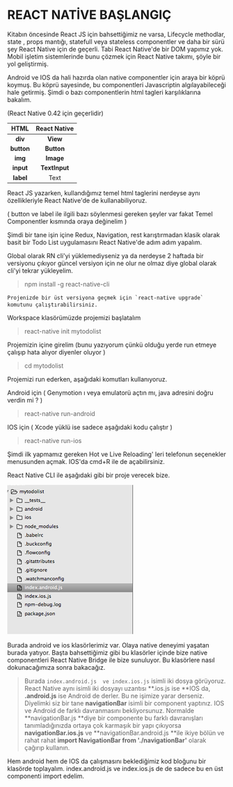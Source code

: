 # REACT NATİVE BAŞLANGIÇ

Kitabın öncesinde React JS için bahsettiğimiz ne varsa, Lifecycle methodlar, state , props mantığı,  statefull veya stateless componentler ve daha bir sürü şey React Native için de geçerli. Tabi React Native'de bir DOM yapımız yok. Mobil işletim sistemlerinde bunu çözmek için React Native takımı, şöyle bir yol geliştirmiş.

Android ve IOS da hali hazırda olan native componentler için araya bir köprü koymuş. Bu köprü sayesinde, bu componentleri Javascriptin algılayabileceği hale getirmiş. Şimdi o bazı componentlerin html tagleri karşılıklarına bakalım.

\(React Native 0.42 için geçerlidir\)

| **HTML** | **React Native** |
| :---: | :---: |
| **div** | **View** |
| **button** | **Button** |
| **img** | **Image** |
| **input** | **TextInput** |
| **label** | Text |

React JS yazarken, kullandığımız temel html taglerini nerdeyse aynı özellikleriyle React Native'de de kullanabiliyoruz.

\( button ve label ile ilgili bazı söylenmesi gereken şeyler var fakat Temel Componentler kısmında oraya değinelim \)

Şimdi bir tane  işin içine Redux, Navigation, rest karıştırmadan klasik olarak basit bir Todo List uygulamasını React Native'de adım adım yapalım.

Global olarak RN cli'yi yüklemediyseniz ya da nerdeyse 2 haftada bir versiyonu çıkıyor güncel versiyon için ne olur ne olmaz diye global olarak cli'yi tekrar yükleyelim.

> npm install -g react-native-cli

    Projenizde bir üst versiyona geçmek için `react-native upgrade` komutunu çalıştırabilirsiniz.

Workspace klasörümüzde projemizi başlatalım

> react-native init mytodolist

Projemizin içine girelim \(bunu yazıyorum çünkü olduğu yerde run etmeye çalışıp hata alıyor diyenler oluyor \)

> cd mytodolist

Projemizi run ederken, aşağıdaki komutları kullanıyoruz.

Android için  \( Genymotion ı veya emulatorü açtın mı,  java adresini doğru verdin mi ? \)

> react-native run-android

IOS için       \( Xcode yüklü ise sadece aşağıdaki kodu çalıştır \)

> react-native run-ios

Şimdi ilk yapmamız gereken Hot ve Live Reloading' leri telefonun seçenekler menusunden açmak. IOS'da cmd+R ile de açabilirsiniz.

React Native CLI ile aşağıdaki gibi bir proje verecek bize.

![](/assets/todo1.png)

Burada android ve ios klasörlerimiz var. Olaya native deneyimi yaşatan burada yatıyor. Başta bahsettiğimiz gibi bu klasörler içinde bize native componentleri React Native Bridge ile bize sunuluyor. Bu klasörlere nasıl dokunacağımıza sonra bakacağız.

> Burada `index.android.js  ve index.ios.js` isimli iki dosya görüyoruz. React Native aynı isimli iki dosyayı uzantısı **.ios.js ise **IOS da, **.android.js** ise  Android de derler. Bu ne işimize yarar derseniz. Diyelimki siz bir tane **navigationBar** isimli bir component yaptınız. IOS ve Android de farklı davranmasını bekliyorsunuz. Normalde **navigationBar.js **diye bir componente bu farklı davranışları tanımladığınızda ortaya çok karmaşık bir yapı çıkıyorsa **navigationBar.ios.js** ve **navigationBar.android.js **ile ikiye bölün ve rahat rahat **import NavigationBar from './navigationBar'** olarak çağırıp kullanın.

Hem android hem de IOS da çalışmasını beklediğimiz kod bloğunu bir klasörde toplayalım. index.android.js ve index.ios.js de de sadece bu en üst componenti import edelim.


